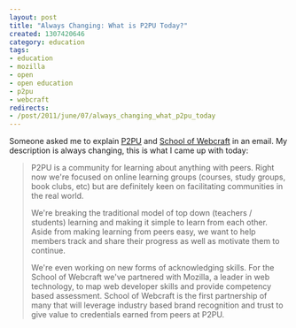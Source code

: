 ```yaml
--- 
layout: post
title: "Always Changing: What is P2PU Today?"
created: 1307420646
category: education
tags:
- education
- mozilla
- open
- open education
- p2pu
- webcraft
redirects:
- /post/2011/june/07/always_changing_what_p2pu_today
---
```

Someone asked me to explain [P2PU](http://p2pu.org) and 
[School of Webcraft](http://p2pu.org/webcraft) in an email. My description 
is always changing, this is what I came up with today:

> P2PU is a community for learning about anything with peers. Right now we're 
> focused on online learning groups (courses, study groups, book clubs, etc) 
> but are definitely keen on facilitating communities in the real world.  
>
> We're breaking the traditional model of top down (teachers / students) learning
> and making it simple to learn from each other. Aside from making learning from 
> peers easy, we want to help members track and share their progress as well as 
> motivate them to continue.  
>
> We're even working on new forms of acknowledging 
> skills. For the School of Webcraft we've partnered with Mozilla, a leader in 
> web technology, to map web developer skills and provide competency based 
> assessment. School of Webcraft is the first partnership of many that will 
> leverage industry based brand recognition and trust to give value to 
> credentials earned from peers at P2PU.
